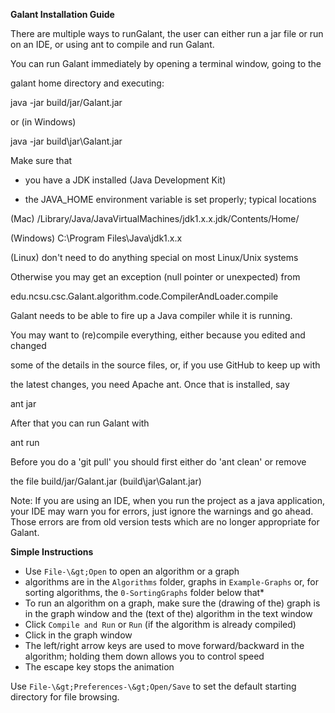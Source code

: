 **Galant Installation Guide**

There are multiple ways to runGalant, the user can either run a jar file or run on an IDE, or using ant to compile and run Galant.

You can run Galant immediately by opening a terminal window, going to the

galant home directory and executing:

java -jar build/jar/Galant.jar

or (in Windows)

java -jar build\jar\Galant.jar

Make sure that

- you have a JDK installed (Java Development Kit)

- the JAVA\_HOME environment variable is set properly; typical locations

(Mac) /Library/Java/JavaVirtualMachines/jdk1.x.x.jdk/Contents/Home/

(Windows) C:\Program Files\Java\jdk1.x.x

(Linux) don&#39;t need to do anything special on most Linux/Unix systems

Otherwise you may get an exception (null pointer or unexpected) from

edu.ncsu.csc.Galant.algorithm.code.CompilerAndLoader.compile

Galant needs to be able to fire up a Java compiler while it is running.

You may want to (re)compile everything, either because you edited and changed

some of the details in the source files, or, if you use GitHub to keep up with

the latest changes, you need Apache ant. Once that is installed, say

ant jar

After that you can run Galant with

ant run

Before you do a &#39;git pull&#39; you should first either do &#39;ant clean&#39; or remove

the file build/jar/Galant.jar (build\jar\Galant.jar)

Note: If you are using an IDE, when you run the project as a java application, your IDE may warn you for errors, just ignore the warnings and go ahead. Those errors are from old version tests which are no longer appropriate for Galant.

**Simple Instructions**

- Use `File-\&gt;Open` to open an algorithm or a graph
- algorithms are in the `Algorithms` folder, graphs in `Example-Graphs` or, for sorting algorithms, the `0-SortingGraphs` folder below that\*
- To run an algorithm on a graph, make sure the (drawing of the) graph is in the graph window and the (text of the) algorithm in the text window
- Click `Compile and Run` or `Run` (if the algorithm is already compiled)
- Click in the graph window
- The left/right arrow keys are used to move forward/backward in the algorithm; holding them down allows you to control speed
- The escape key stops the animation

Use `File-\&gt;Preferences-\&gt;Open/Save` to set the default starting directory for file browsing.